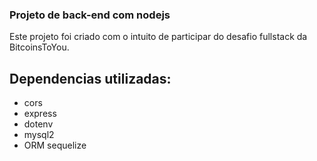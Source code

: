 ### Projeto de back-end com nodejs
Este projeto foi criado com o intuito de participar do desafio fullstack da BitcoinsToYou. 

## Dependencias utilizadas:
* cors
* express
* dotenv
* mysql2
* ORM sequelize
